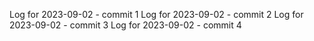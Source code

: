 Log for 2023-09-02 - commit 1
Log for 2023-09-02 - commit 2
Log for 2023-09-02 - commit 3
Log for 2023-09-02 - commit 4

